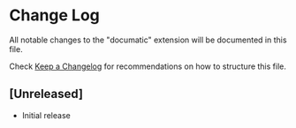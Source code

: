 # Change Log

All notable changes to the "documatic" extension will be documented in this file.

Check [Keep a Changelog](http://keepachangelog.com/) for recommendations on how to structure this file.

## [Unreleased]

- Initial release